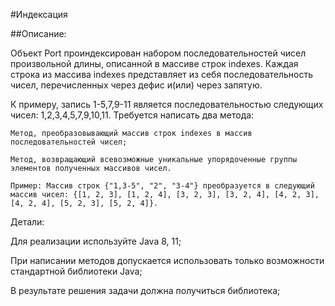 #Индексация

##Описание:

Объект Port проиндексирован набором последовательностей чисел произвольной длины, описанной в массиве строк indexes. Каждая строка из массива indexes представляет из себя последовательность чисел, перечисленных через дефис и(или) через запятую.

К примеру, запись 1-5,7,9-11 является последовательностью следующих чисел: 1,2,3,4,5,7,9,10,11. Требуется написать два метода:

    Метод, преобразовывающий массив строк indexes в массив последовательностей чисел;

    Метод, возвращающий всевозможные уникальные упорядоченные группы элементов полученных массивов чисел.

    Пример: Массив строк {"1,3-5", "2", "3-4"} преобразуется в следующий массив чисел: {[1, 2, 3], [1, 2, 4], [3, 2, 3], [3, 2, 4], [4, 2, 3], [4, 2, 4], [5, 2, 3], [5, 2, 4]}.

Детали:

Для реализации используйте Java 8, 11;

При написании методов допускается использовать только возможности стандартной библиотеки Java;

В результате решения задачи должна получиться библиотека;
